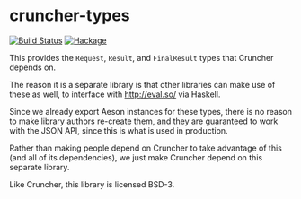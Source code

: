 # cruncher-types

[![Build Status](https://travis-ci.org/eval-so/cruncher-types.png)](https://travis-ci.org/eval-so/cruncher-types)
[![Hackage](http://img.shields.io/hackage/v/cruncher-types.png)](http://hackage.haskell.org/package/cruncher-types)

This provides the `Request`, `Result`, and `FinalResult` types that Cruncher
depends on.

The reason it is a separate library is that other libraries can make use of
these as well, to interface with http://eval.so/ via Haskell.

Since we already export Aeson instances for these types, there is no reason to
make library authors re-create them, and they are guaranteed to work with the
JSON API, since this is what is used in production.

Rather than making people depend on Cruncher to take advantage of this (and all
of its dependencies), we just make Cruncher depend on this separate library.

Like Cruncher, this library is licensed BSD-3.
